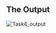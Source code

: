 <h2>The Output</h2>

![Task4_output](https://github.com/BhanuPrakash202/Technity-Tasks/assets/118788773/0731c476-ed04-4251-9989-2e48ab99b51d)
